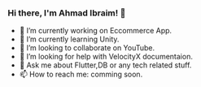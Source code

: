 ### Hi there, I'm Ahmad Ibraim! 👋

- 🔭 I’m currently working on Eccommerce App.
- 🌱 I’m currently learning Unity.
- 👯 I’m looking to collaborate on YouTube.
- 🤔 I’m looking for help with VelocityX documentaion.
- 💬 Ask me about Flutter,DB or any tech related stuff.
- 📫 How to reach me: comming soon.

